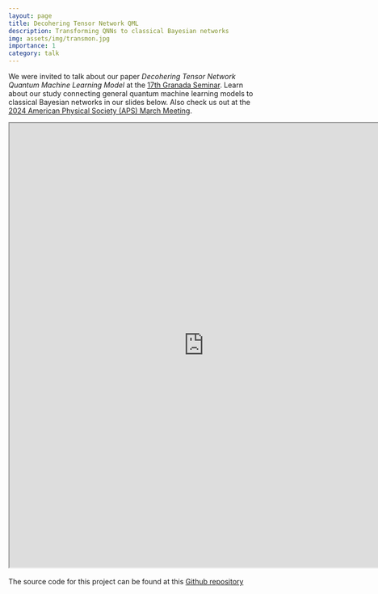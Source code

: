 ```yaml
---
layout: page
title: Decohering Tensor Network QML
description: Transforming QNNs to classical Bayesian networks
img: assets/img/transmon.jpg
importance: 1
category: talk
---
```


We were invited to talk about our paper *Decohering Tensor Network Quantum Machine Learning Model* at the <a href="https://granadaseminar.com/">17th Granada Seminar</a>. Learn about our study connecting general quantum machine learning models to classical Bayesian networks in our slides below. Also check us out at the <a href="https://meetings.aps.org/Meeting/MAR22/Session/T40.13">2024 American Physical Society (APS) March Meeting</a>.
<br>
<iframe src="https://drive.google.com/file/d/1-pPFqqp73LkWdxx78mfdg6QmlqDHDvCJ/preview" width="770" height="880" allow="autoplay"></iframe>
<br>
<br>
The source code for this project can be found at this <a href="https://github.com/HaoranLiao/dephased_ttn_mera">Github repository</a>
